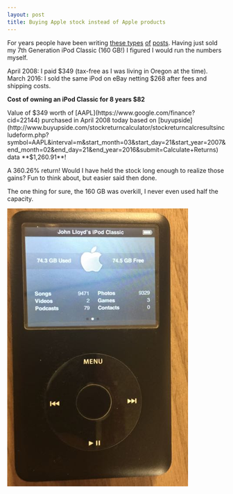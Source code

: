 ```yaml
---
layout: post
title: Buying Apple stock instead of Apple products
---
```


For years people have been writing [these types](http://bits.blogs.nytimes.com/2011/03/10/if-you-bought-apple-stock-instead-of-products/) [of](http://www.businessinsider.com/had-you-invested-in-apple-stock-instead-2013-5) [posts](https://kyleconroy.com/apple-stock). Having just sold my 7th Generation iPod Classic (160 GB!) I figured I would run the numbers myself.

April 2008: I paid $349 (tax-free as I was living in Oregon at the time).
March 2016: I sold the same iPod on eBay netting $268 after fees and shipping costs.

**Cost of owning an iPod Classic for 8 years $82**

Value of $349 worth of [AAPL](https://www.google.com/finance?cid=22144) purchased in April 2008 today based on [buyupside](http://www.buyupside.com/stockreturncalculator/stockreturncalcresultsincludeform.php?symbol=AAPL&interval=m&start_month=03&start_day=21&start_year=2007&end_month=02&end_day=21&end_year=2016&submit=Calculate+Returns) data **$1,260.91**!

A 360.26% return! Would I have held the stock long enough to realize those gains? Fun to think about, but easier said then done.

The one thing for sure, the 160 GB was overkill, I never even used half the capacity.

![My iPod Classic](/images/ipod-classic.jpg)







